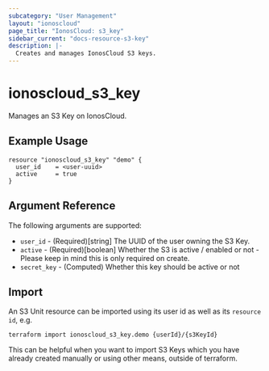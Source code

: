 ```yaml
---
subcategory: "User Management"
layout: "ionoscloud"
page_title: "IonosCloud: s3_key"
sidebar_current: "docs-resource-s3-key"
description: |-
  Creates and manages IonosCloud S3 keys.
---
```


# ionoscloud_s3_key

Manages an S3 Key on IonosCloud.

## Example Usage

```hcl
resource "ionoscloud_s3_key" "demo" {
  user_id    = <user-uuid>
  active     = true
}
```

## Argument Reference

The following arguments are supported:

- `user_id` - (Required)[string] The UUID of the user owning the S3 Key.
- `active` - (Required)[boolean] Whether the S3 is active / enabled or not - Please keep in mind this is only required on create.
- `secret_key` - (Computed) Whether this key should be active or not

## Import

An S3 Unit resource can be imported using its user id as well as its `resource id`, e.g.

```shell
terraform import ionoscloud_s3_key.demo {userId}/{s3KeyId}
```

This can be helpful when you want to import S3 Keys which you have already created manually or using other means, outside of terraform.

